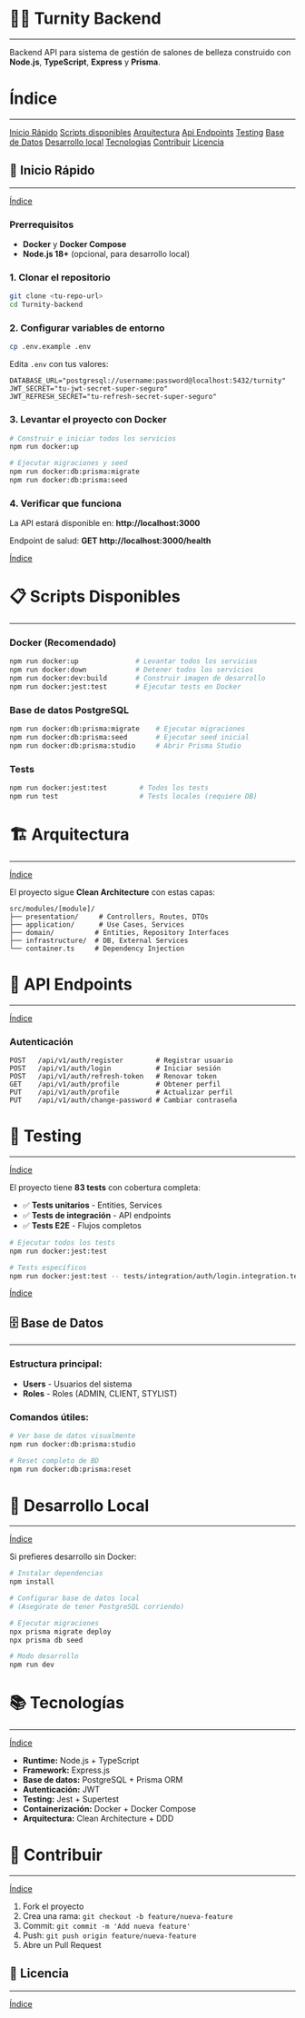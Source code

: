 # 💇‍♀️ Turnity Backend
---

Backend API para sistema de gestión de salones de belleza construido con **Node.js**, **TypeScript**, **Express** y **Prisma**.

# Índice
---

[Inicio Rápido](#-inicio-rápido)
[Scripts disponibles](#-scripts-disponibles)
[Arquitectura](#️-arquitectura)
[Api Endpoints](#-api-endpoints)
[Testing](#-testing)
[Base de Datos](#️-base-de-datos)
[Desarrollo local](#-desarrollo-local)
[Tecnologias](#-tecnologías)
[Contribuir](#-contribuir)
[Licencia](#-licencia)

## 🚀 Inicio Rápido
---
[Índice](#índice)

### Prerrequisitos
- **Docker** y **Docker Compose**
- **Node.js 18+** (opcional, para desarrollo local)

### 1. Clonar el repositorio
```bash
git clone <tu-repo-url>
cd Turnity-backend
```

### 2. Configurar variables de entorno
```bash
cp .env.example .env
```

Edita `.env` con tus valores:
```env
DATABASE_URL="postgresql://username:password@localhost:5432/turnity"
JWT_SECRET="tu-jwt-secret-super-seguro"
JWT_REFRESH_SECRET="tu-refresh-secret-super-seguro"
```

### 3. Levantar el proyecto con Docker
```bash
# Construir e iniciar todos los servicios
npm run docker:up

# Ejecutar migraciones y seed
npm run docker:db:prisma:migrate
npm run docker:db:prisma:seed
```

### 4. Verificar que funciona
La API estará disponible en: **http://localhost:3000**

Endpoint de salud: **GET http://localhost:3000/health**

[Índice](#índice)
# 📋 Scripts Disponibles
---


### Docker (Recomendado)
```bash
npm run docker:up              # Levantar todos los servicios
npm run docker:down            # Detener todos los servicios
npm run docker:dev:build       # Construir imagen de desarrollo
npm run docker:jest:test       # Ejecutar tests en Docker
```

### Base de datos PostgreSQL
```bash
npm run docker:db:prisma:migrate    # Ejecutar migraciones
npm run docker:db:prisma:seed       # Ejecutar seed inicial
npm run docker:db:prisma:studio     # Abrir Prisma Studio
```

### Tests
```bash
npm run docker:jest:test        # Todos los tests
npm run test                    # Tests locales (requiere DB)
```

# 🏗️ Arquitectura
---
[Índice](#índice)

El proyecto sigue **Clean Architecture** con estas capas:

```
src/modules/[module]/
├── presentation/     # Controllers, Routes, DTOs
├── application/      # Use Cases, Services  
├── domain/          # Entities, Repository Interfaces
├── infrastructure/  # DB, External Services
└── container.ts     # Dependency Injection
```

# 🔐 API Endpoints
---
[Índice](#índice)


### Autenticación
```
POST   /api/v1/auth/register        # Registrar usuario
POST   /api/v1/auth/login           # Iniciar sesión  
POST   /api/v1/auth/refresh-token   # Renovar token
GET    /api/v1/auth/profile         # Obtener perfil
PUT    /api/v1/auth/profile         # Actualizar perfil
PUT    /api/v1/auth/change-password # Cambiar contraseña
```

# 🧪 Testing
---
[Índice](#índice)

El proyecto tiene **83 tests** con cobertura completa:

- ✅ **Tests unitarios** - Entities, Services
- ✅ **Tests de integración** - API endpoints  
- ✅ **Tests E2E** - Flujos completos

```bash
# Ejecutar todos los tests
npm run docker:jest:test

# Tests específicos
npm run docker:jest:test -- tests/integration/auth/login.integration.test.ts
```

[Índice](#índice)

## 🗄️ Base de Datos
---


### Estructura principal:
- **Users** - Usuarios del sistema
- **Roles** - Roles (ADMIN, CLIENT, STYLIST)

### Comandos útiles:
```bash
# Ver base de datos visualmente
npm run docker:db:prisma:studio

# Reset completo de BD
npm run docker:db:prisma:reset
```

# 🔧 Desarrollo Local
---
[Índice](#índice)


Si prefieres desarrollo sin Docker:

```bash
# Instalar dependencias
npm install

# Configurar base de datos local
# (Asegúrate de tener PostgreSQL corriendo)

# Ejecutar migraciones
npx prisma migrate deploy
npx prisma db seed

# Modo desarrollo
npm run dev
```

# 📚 Tecnologías
---
[Índice](#índice)


- **Runtime:** Node.js + TypeScript
- **Framework:** Express.js  
- **Base de datos:** PostgreSQL + Prisma ORM
- **Autenticación:** JWT
- **Testing:** Jest + Supertest
- **Containerización:** Docker + Docker Compose
- **Arquitectura:** Clean Architecture + DDD

# 🤝 Contribuir
---
[Índice](#índice)


1. Fork el proyecto
2. Crea una rama: `git checkout -b feature/nueva-feature`
3. Commit: `git commit -m 'Add nueva feature'`
4. Push: `git push origin feature/nueva-feature`
5. Abre un Pull Request

## 📄 Licencia
---
[Índice](#índice)


